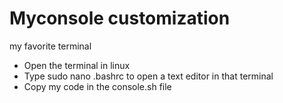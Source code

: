 # Myconsole customization
 my favorite terminal
 - Open the terminal in linux 
 - Type sudo nano .bashrc to open a text editor in that terminal
 - Copy my code in the console.sh file
